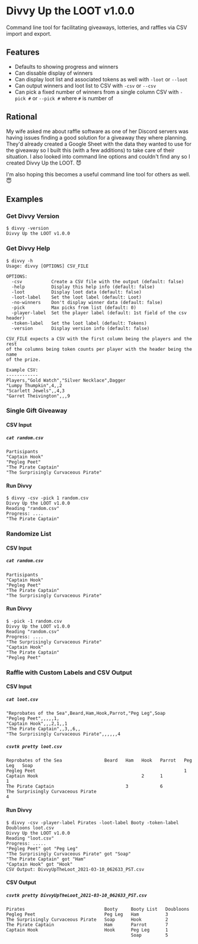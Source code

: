 Divvy Up the LOOT v1.0.0
========================

Command line tool for facilitating giveaways, lotteries, and raffles via CSV import and export.


Features
--------

* Defaults to showing progress and winners
* Can dissable display of winners
* Can display loot list and associated tokens as well with `-loot` or `--loot`
* Can output winners and loot list to CSV with `-csv` or `--csv`
* Can pick a fixed number of winners from a single column CSV with `-pick #` or `--pick #` where `#` is number of 

Rational
--------

My wife asked me about raffle software as one of her Discord servers was having issues finding a good solution for a giveaway they where planning. They'd already created a Google Sheet with the data they wanted to use for the giveaway so I built this (with a few additions) to take care of their situation. I also looked into command line options and couldn't find any so I created Divvy Up the LOOT. :smiling_imp:

I'm also hoping this becomes a useful command line tool for others as well. :innocent:


Examples
--------

### Get Divvy Version

```
$ divvy -version
Divvy Up the LOOT v1.0.0
```

### Get Divvy Help

```
$ divvy -h
Usage: divvy [OPTIONS] CSV_FILE

OPTIONS:
  -csv           Create a CSV file with the output (default: false)
  -help          Display this help info (default: false)
  -loot          Display loot data (default: false)
  -loot-label    Set the loot label (default: Loot)
  -no-winners    Don't display winner data (default: false)
  -pick          Max picks from list (default: 0)
  -player-label  Set the player label (default: 1st field of the csv header)
  -token-label   Set the loot label (default: Tokens)
  -version       Display version info (default: false)

CSV_FILE expects a CSV with the first column being the players and the rest
of the columns being token counts per player with the header being the name
of the prize.

Example CSV:
------------
Players,"Gold Watch","Silver Necklace",Dagger
"Lumpy Thumpkin",4,,2
"Scarlett Jewels",,4,3
"Garret Theivington",,,9
```

### Single Gift Giveaway

#### CSV Input

##### `cat random.csv`

```csv
Partisipants
"Captain Hook"
"Pegleg Peet"
"The Pirate Captain"
"The Surprisingly Curvaceous Pirate"
```

#### Run Divvy

```
$ divvy -csv -pick 1 random.csv
Divvy Up the LOOT v1.0.0
Reading "random.csv"
Progress: ....
"The Pirate Captain"
```

### Randomize List

#### CSV Input

##### `cat random.csv`

```csv
Partisipants
"Captain Hook"
"Pegleg Peet"
"The Pirate Captain"
"The Surprisingly Curvaceous Pirate"
```

#### Run Divvy

```
$ -pick -1 random.csv
Divvy Up the LOOT v1.0.0
Reading "random.csv"
Progress: ....
"The Surprisingly Curvaceous Pirate"
"Captain Hook"
"The Pirate Captain"
"Pegleg Peet"
```


### Raffle with Custom Labels and CSV Output

#### CSV Input

##### `cat loot.csv`

```csv
"Reprobates of the Sea",Beard,Ham,Hook,Parrot,"Peg Leg",Soap
"Pegleg Peet",,,,,1,
"Captain Hook",,,2,1,,1
"The Pirate Captain",,3,,6,,
"The Surprisingly Curvaceous Pirate",,,,,,4
```

##### `csvtk pretty loot.csv`

```
Reprobates of the Sea                Beard   Ham   Hook   Parrot   Peg Leg   Soap
Pegleg Peet                                                        1         
Captain Hook                                       2      1                  1
The Pirate Captain                           3            6                  
The Surprisingly Curvaceous Pirate                                           4
```

#### Run Divvy

```
$ divvy -csv -player-label Pirates -loot-label Booty -token-label Doubloons loot.csv
Divvy Up the LOOT v1.0.0
Reading "loot.csv"
Progress: .....
"Pegleg Peet" got "Peg Leg"
"The Surprisingly Curvaceous Pirate" got "Soap"
"The Pirate Captain" got "Ham"
"Captain Hook" got "Hook"
CSV Output: DivvyUpTheLoot_2021-03-10_062633_PST.csv
```

#### CSV Output

##### `csvtk pretty DivvyUpTheLoot_2021-03-10_062633_PST.csv`

```
Pirates                              Booty     Booty List   Doubloons
Pegleg Peet                          Peg Leg   Ham          3
The Surprisingly Curvaceous Pirate   Soap      Hook         2
The Pirate Captain                   Ham       Parrot       7
Captain Hook                         Hook      Peg Leg      1
                                               Soap         5
```

